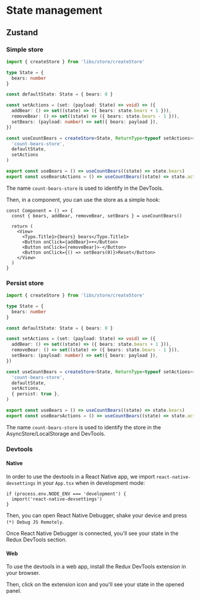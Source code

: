 # State management

## Zustand

### Simple store

```ts
import { createStore } from 'libs/store/createStore'

type State = {
  bears: number
}

const defaultState: State = { bears: 0 }

const setActions = (set: (payload: State) => void) => ({
  addBear: () => set((state) => ({ bears: state.bears + 1 })),
  removeBear: () => set((state) => ({ bears: state.bears - 1 })),
  setBears: (payload: number) => set({ bears: payload }),
})

const useCountBears = createStore<State, ReturnType<typeof setActions>>(
  'count-bears-store',
  defaultState,
  setActions
)

export const useBears = () => useCountBears((state) => state.bears)
export const useBearsActions = () => useCountBears((state) => state.actions)
```

The name `count-bears-store` is used to identify in the DevTools.

Then, in a component, you can use the store as a simple hook:

```tsx
const Component = () => {
  const { bears, addBear, removeBear, setBears } = useCountBears()

  return (
    <View>
      <Typo.Title1>{bears} bears</Typo.Title1>
      <Button onClick={addBear}>+</Button>
      <Button onClick={removeBear}>-</Button>
      <Button onClick={() => setBears(0)}>Reset</Button>
    </View>
  )
}
```

### Persist store

```ts
import { createStore } from 'libs/store/createStore'

type State = {
  bears: number
}

const defaultState: State = { bears: 0 }

const setActions = (set: (payload: State) => void) => ({
  addBear: () => set((state) => ({ bears: state.bears + 1 })),
  removeBear: () => set((state) => ({ bears: state.bears - 1 })),
  setBears: (payload: number) => set({ bears: payload }),
})

const useCountBears = createStore<State, ReturnType<typeof setActions>>(
  'count-bears-store',
  defaultState,
  setActions,
  { persist: true },
)

export const useBears = () => useCountBears((state) => state.bears)
export const useBearsActions = () => useCountBears((state) => state.actions)
```

The name `count-bears-store` is used to identify the store in the AsyncStore/LocalStorage and DevTools.

### Devtools

#### Native

In order to use the devtools in a React Native app, we import `react-native-devsettings` in your `App.tsx` when in development mode:

```tsx
if (process.env.NODE_ENV === 'development') {
  import('react-native-devsettings')
}
```

Then, you can open React Native Debugger, shake your device and press `(*) Debug JS Remotely`.

Once React Native Debugger is connected, you'll see your state in the Redux DevTools section.

#### Web

To use the devtools in a web app, install the Redux DevTools extension in your browser.

Then, click on the extension icon and you'll see your state in the opened panel.
